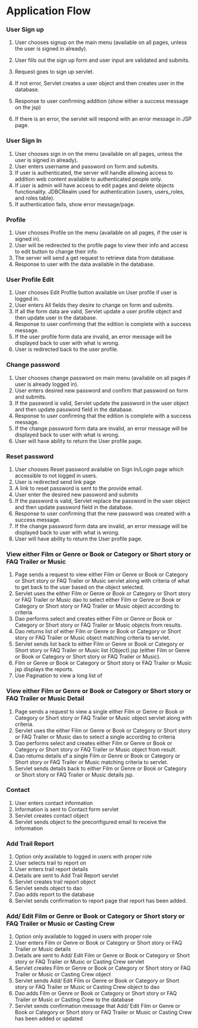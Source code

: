 # Application Flow

### User Sign up

1. User chooses signup on the main menu (available on all pages, unless the user
is signed in already).
1. User fills out the sign up form and user input are validated and submits.
1. Request goes to sign up servlet.

1. If not error, Servlet creates a user object and then creates user in the database.
1. Response to user confirming addition (show either a success message on the jsp)
1. If there is an error, the servlet will respond with an error message in JSP page.

### User Sign In

1. User chooses sign in on the menu (available on all pages, unless the user
is signed in already).
1. User enters username and password on form and submits.
1. If user is authenticated, the server will handle allowing access to addition web content available to authenticated people only.
1. If user is admin will have access to edit pages and delete objects functionality. JDBCRealm used for authentication (users, users_roles, and roles table).
1. If authentication fails, show error message/page.

### Profile

1. User chooses Profile on the menu (available on all pages, if the user
is signed in).
1. User will be redirected to the profile page to view their info and access to edit button to change their info.
1. The server will send a get request to retrieve data from database.
1. Response to user with the data available in the database.

### User Profile Edit

1. User chooses Edit Profile button available on User profile if user is logged in.
1. User enters All fields they desire to change on form and submits.
1. If all the form data are valid, Servlet update a user profile object and then update user in the database.
1. Response to user confirming that the edition is complete with a success message.
1. If the user profile form data are invalid, an error message will be displayed back to user with what is wrong.
1. User is redirected back to the user profile.


### Change password

1. User chooses change password on main menu (available on all pages if user is already logged in).
1. User enters desired new password and confirm that password on form and submits.
1. If the password is valid, Servlet update the password in the user object and then update password field in the database.
1. Response to user confirming that the edition is complete with a success message.
1. If the change password form data are invalid, an error message will be displayed back to user with what is wrong.
1. User will have ability to return the User profile page.


### Reset password

1. User chooses Reset password available on Sign In/Login page which accessible to not logged in users.
1. User is redirected send link page
1. A link to reset password is sent to the provide email.
1. User enter the desired new password and submits
1. If the password is valid, Servlet replace the password in the user object and then update password field in the database.
1. Response to user confirming that the new password was created with a success message.
1. If the change password form data are invalid, an error message will be displayed back to user with what is wrong.
1. User will have ability to return the User profile page.

### View either Film or Genre or Book or Category or Short story or FAQ Trailer or Music

1. Page sends a request to view either Film or Genre or Book or Category or Short story or FAQ Trailer or Music servlet along with criteria of what to get back to the user based on the object selected.
1. Servlet uses the either Film or Genre or Book or Category or Short story or FAQ Trailer or Music dao to select either Film or Genre or Book or Category or Short story or FAQ Trailer or Music object according to criteria
1. Dao performs select and creates either Film or Genre or Book or Category or Short story or FAQ Trailer or Music objects from results.
1. Dao returns list of either Film or Genre or Book or Category or Short story or FAQ Trailer or Music object matching criteria to servlet.
1. Servlet sends list back to either Film or Genre or Book or Category or Short story or FAQ Trailer or Music list (Object).jsp (either Film or Genre or Book or Category or Short story or FAQ Trailer or Music).
1. Film or Genre or Book or Category or Short story or FAQ Trailer or Music jsp displays the reports.
1. Use Pagination to view a long list of

### View either Film or Genre or Book or Category or Short story or FAQ Trailer or Music Detail

1. Page sends a request to view a single either Film or Genre or Book or Category or Short story or FAQ Trailer or Music object servlet along with criteria.
1. Servlet uses the either Film or Genre or Book or Category or Short story or FAQ Trailer or Music dao to select a single according to criteria
1. Dao performs select and creates either Film or Genre or Book or Category or Short story or FAQ Trailer or Music object from result.
1. Dao returns details of a single Film or Genre or Book or Category or Short story or FAQ Trailer or Music matching criteria to servlet.
1. Servlet sends details back to either Film or Genre or Book or Category or Short story or FAQ Trailer or Music details jsp.

### Contact

1. User enters contact information
1. Information is sent to Contact form servlet
1. Servlet creates contact object
1. Servlet sends object to the preconfigured email to receive the information

### Add Trail Report

1. Option only available to logged in users with proper role
1. User selects trail to report on
1. User enters trail report details
1. Details are sent to Add Trail Report servlet
1. Servlet creates trail report object
1. Servlet sends object to dao
1. Dao adds report to the database
1. Servlet sends confirmation to report page that report has been added.

### Add/ Edit Film or Genre or Book or Category or Short story or FAQ Trailer or Music or Casting Crew
1. Option only available to logged in users with proper role
1. User enters Film or Genre or Book or Category or Short story or FAQ Trailer or Music details
1. Details are sent to Add/ Edit Film or Genre or Book or Category or Short story or FAQ Trailer or Music or Casting Crew servlet
1. Servlet creates Film or Genre or Book or Category or Short story or FAQ Trailer or Music or Casting Crew object
1. Servlet sends Add/ Edit Film or Genre or Book or Category or Short story or FAQ Trailer or Music or Casting Crew object to dao
1. Dao adds Film or Genre or Book or Category or Short story or FAQ Trailer or Music or Casting Crew to the database
1. Servlet sends confirmation message that Add/ Edit Film or Genre or Book or Category or Short story or FAQ Trailer or Music or Casting Crew has been added or updated
